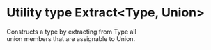 # Utility type Extract<Type, Union>  

Constructs a type by extracting from Type all  
union members that are assignable to Union.  
